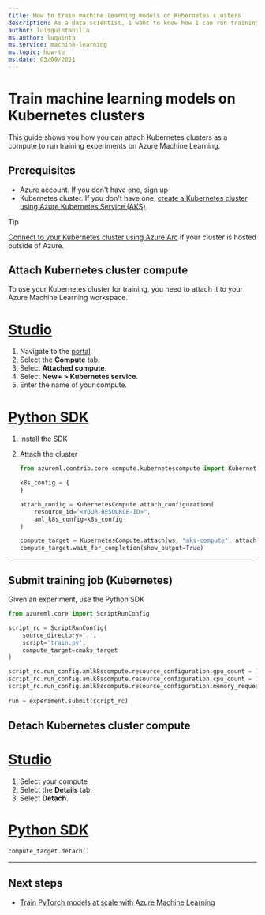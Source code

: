```yaml
---
title: How to train machine learning models on Kubernetes clusters
description: As a data scientist, I want to know how I can run training jobs on a Kubernetes cluster
author: luisquintanilla
ms.author: luquinta
ms.service: machine-learning
ms.topic: how-to 
ms.date: 03/09/2021
---
```


# Train machine learning models on Kubernetes clusters

This guide shows you how you can attach Kubernetes clusters as a compute to run training experiments on Azure Machine Learning.

## Prerequisites

- Azure account. If you don't have one, sign up
- Kubernetes cluster. If you don't have one, [create a Kubernetes cluster using Azure Kubernetes Service (AKS)](/aks/kubernetes-walkthrough).

> [!TIP]
> [Connect to your Kubernetes cluster using Azure Arc](/azure-arc/kubernetes/quickstart-connect-cluster) if your cluster is hosted outside of Azure.

## Attach Kubernetes cluster compute

To use your Kubernetes cluster for training, you need to attach it to your Azure Machine Learning workspace. 

# [Studio ](#tab/studio)

1. Navigate to the [portal](https://ml.azure.com).
1. Select the **Compute** tab.
1. Select **Attached compute**.
1. Select **New+ > Kubernetes service**.
1. Enter the name of your compute.

# [Python SDK](#tab/sdk)

1. Install the SDK
1. Attach the cluster

    ```python
    from azureml.contrib.core.compute.kubernetescompute import KubernetesCompute
    
    k8s_config = {
    }
    
    attach_config = KubernetesCompute.attach_configuration(
        resource_id="<YOUR-RESOURCE-ID>",
        aml_k8s_config=k8s_config
    )
    
    compute_target = KubernetesCompute.attach(ws, "aks-compute", attach_config)
    compute_target.wait_for_completion(show_output=True)
    ```

---

## Submit training job (Kubernetes)

Given an experiment, use the Python SDK

```python
from azureml.core import ScriptRunConfig

script_rc = ScriptRunConfig(
    source_directory='.',
    script='train.py',
    compute_target=cmaks_target
)

script_rc.run_config.amlk8scompute.resource_configuration.gpu_count = 1
script_rc.run_config.amlk8scompute.resource_configuration.cpu_count = 1
script_rc.run_config.amlk8scompute.resource_configuration.memory_request_in_gb = 1
 
run = experiment.submit(script_rc)
```

## Detach Kubernetes cluster compute

# [Studio](#tab/studio)

1. Select your compute
1. Select the **Details** tab.
1. Select **Detach**.

# [Python SDK](#tab/sdk)

```python
compute_target.detach()
```

---


## Next steps

- [Train PyTorch models at scale with Azure Machine Learning](how-to-train-pytorch.md)